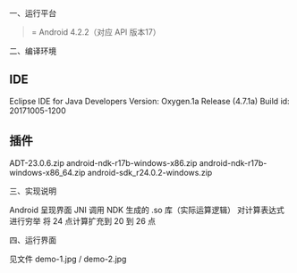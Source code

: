 一、运行平台
>= Android 4.2.2（对应 API 版本17）

二、编译环境

IDE
-------------------------------
Eclipse IDE for Java Developers
Version: Oxygen.1a Release (4.7.1a)
Build id: 20171005-1200

插件
-------------------------------
ADT-23.0.6.zip
android-ndk-r17b-windows-x86.zip
android-ndk-r17b-windows-x86_64.zip
android-sdk_r24.0.2-windows.zip

三、实现说明

Android 呈现界面
JNI 调用 NDK 生成的 .so 库（实际运算逻辑）
对计算表达式进行穷举
将 24 点计算扩充到 20 到 26 点

四、运行界面

见文件 demo-1.jpg / demo-2.jpg
